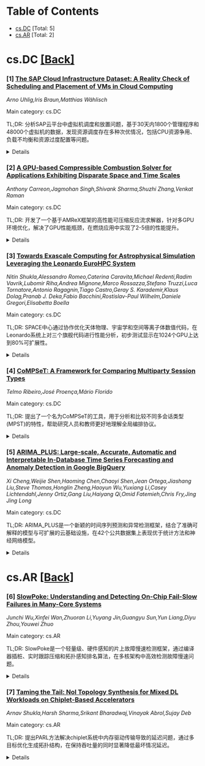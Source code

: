 <div id=toc></div>

# Table of Contents

- [cs.DC](#cs.DC) [Total: 5]
- [cs.AR](#cs.AR) [Total: 2]


<div id='cs.DC'></div>

# cs.DC [[Back]](#toc)

### [1] [The SAP Cloud Infrastructure Dataset: A Reality Check of Scheduling and Placement of VMs in Cloud Computing](https://arxiv.org/abs/2510.23911)
*Arno Uhlig,Iris Braun,Matthias Wählisch*

Main category: cs.DC

TL;DR: 分析SAP云平台中虚拟机调度和放置问题，基于30天内1800个管理程序和48000个虚拟机的数据，发现资源调度存在多种次优情况，包括CPU资源争用、负载不均衡和资源过度配置等问题。


<details>
  <summary>Details</summary>
Motivation: 解决分布式环境中资源分配的基本挑战，特别是在企业级云平台中优化虚拟机调度和资源管理。

Method: 通过可观测性工具收集30天内1800个管理程序和48000个虚拟机的细粒度时间序列遥测数据，分析资源使用情况和性能指标。

Result: 发现CPU资源争用超过40%，CPU就绪时间高达220秒，计算主机负载严重不均衡（最高CPU利用率达99%），超过80%的虚拟机使用不到70%的分配资源。

Conclusion: 基于研究发现提出了新型放置和调度算法的设计要求，并为优化资源分配提供指导，同时公开数据集以支持未来大规模云基础设施调度方法的研究。

Abstract: Allocating resources in a distributed environment is a fundamental challenge.
In this paper, we analyze the scheduling and placement of virtual machines
(VMs) in the cloud platform of SAP, the world's largest enterprise resource
planning software vendor. Based on data from roughly 1,800 hypervisors and
48,000 VMs within a 30-day observation period, we highlight potential
improvements for workload management. The data was measured through
observability tooling that tracks resource usage and performance metrics across
the entire infrastructure. In contrast to existing datasets, ours uniquely
offers fine-grained time-series telemetry data of fully virtualized
enterprise-level workloads from both long-running and memory-intensive SAP
S/4HANA and diverse, general-purpose applications. Our key findings include
several suboptimal scheduling situations, such as CPU resource contention
exceeding 40%, CPU ready times of up to 220 seconds, significantly imbalanced
compute hosts with a maximum CPU~utilization on intra-building block hosts of
up to 99%, and overprovisioned CPU and memory resources resulting into over 80%
of VMs using less than 70% of the provided resources. Bolstered by these
findings, we derive requirements for the design and implementation of novel
placement and scheduling algorithms and provide guidance to optimize resource
allocations. We make the full dataset used in this study publicly available to
enable data-driven evaluations of scheduling approaches for large-scale cloud
infrastructures in future research.

</details>


### [2] [A GPU-based Compressible Combustion Solver for Applications Exhibiting Disparate Space and Time Scales](https://arxiv.org/abs/2510.23993)
*Anthony Carreon,Jagmohan Singh,Shivank Sharma,Shuzhi Zhang,Venkat Raman*

Main category: cs.DC

TL;DR: 开发了一个基于AMReX框架的高性能可压缩反应流求解器，针对多GPU环境优化，解决了GPU性能瓶颈，在燃烧应用中实现了2-5倍的性能提升。


<details>
  <summary>Details</summary>
Motivation: 高速化学反应流存在显著的计算挑战，现有GPU求解器在内存管理、负载均衡和化学反应局部性处理方面存在关键限制。

Method: 通过列优先存储优化内存访问模式，采用批量稀疏积分策略处理化学反应动力学计算负载变化，以及针对自适应网格细化的多GPU负载分配。

Result: 在1-96个NVIDIA H100 GPU上实现了2-5倍的性能提升和接近理想的弱扩展性，对流和化学反应的算术强度分别提高了约10倍和4倍。

Conclusion: 该求解器有效利用了GPU内存带宽和计算资源，为高速化学反应流的GPU加速计算提供了高效解决方案。

Abstract: High-speed chemically active flows present significant computational
challenges due to their disparate space and time scales, where stiff chemistry
often dominates simulation time. While modern supercomputing scientific codes
achieve exascale performance by leveraging graphics processing units (GPUs),
existing GPU-based compressible combustion solvers face critical limitations in
memory management, load balancing, and handling the highly localized nature of
chemical reactions. To this end, we present a high-performance compressible
reacting flow solver built on the AMReX framework and optimized for multi-GPU
settings. Our approach addresses three GPU performance bottlenecks: memory
access patterns through column-major storage optimization, computational
workload variability via a bulk-sparse integration strategy for chemical
kinetics, and multi-GPU load distribution for adaptive mesh refinement
applications. The solver adapts existing matrix-based chemical kinetics
formulations to multigrid contexts. Using representative combustion
applications including hydrogen-air detonations and jet in supersonic crossflow
configurations, we demonstrate $2-5\times$ performance improvements over
initial GPU implementations with near-ideal weak scaling across $1-96$ NVIDIA
H100 GPUs. Roofline analysis reveals substantial improvements in arithmetic
intensity for both convection ($\sim 10 \times$) and chemistry ($\sim 4
\times$) routines, confirming efficient utilization of GPU memory bandwidth and
computational resources.

</details>


### [3] [Towards Exascale Computing for Astrophysical Simulation Leveraging the Leonardo EuroHPC System](https://arxiv.org/abs/2510.24175)
*Nitin Shukla,Alessandro Romeo,Caterina Caravita,Michael Redenti,Radim Vavrik,Lubomir Riha,Andrea Mignone,Marco Rossazza,Stefano Truzzi,Luca Tornatore,Antonio Ragagnin,Tiago Castro,Geray S. Karademir,Klaus Dolag,Pranab J. Deka,Fabio Bacchini,Rostislav-Paul Wilhelm,Daniele Gregori,Elisabetta Boella*

Main category: cs.DC

TL;DR: SPACE中心通过协作优化天体物理、宇宙学和空间等离子体数值代码，在Leonardo系统上对三个旗舰代码进行性能分析，初步测试显示在1024个GPU上达到80%可扩展性。


<details>
  <summary>Details</summary>
Motivation: 为现有和下一代加速器开发和重新设计天体物理、宇宙学和空间等离子体数值代码，以支持大规模模拟，满足百亿亿次计算时代的需求。

Method: 使用性能分析工具分析三个旗舰代码（gPLUTO、OpenGadget3和iPIC3D）在单节点和多节点上的性能表现。

Result: 所有三个代码都能高效扩展，在1024个GPU上达到80%的可扩展性。

Conclusion: SPACE中心的协作策略成功优化了代码性能，为百亿亿次计算时代的大规模模拟奠定了基础。

Abstract: Developing and redesigning astrophysical, cosmological, and space plasma
numerical codes for existing and next-generation accelerators is critical for
enabling large-scale simulations. To address these challenges, the SPACE Center
of Excellence (SPACE-CoE) fosters collaboration between scientists, code
developers, and high-performance computing experts to optimize applications for
the exascale era. This paper presents our strategy and initial results on the
Leonardo system at CINECA for three flagship codes, namely gPLUTO, OpenGadget3
and iPIC3D, using profiling tools to analyze performance on single and multiple
nodes. Preliminary tests show all three codes scale efficiently, reaching 80%
scalability up to 1,024 GPUs.

</details>


### [4] [CoMPSeT: A Framework for Comparing Multiparty Session Types](https://arxiv.org/abs/2510.24205)
*Telmo Ribeiro,José Proença,Mário Florido*

Main category: cs.DC

TL;DR: 提出了一个名为CoMPSeT的工具，用于分析和比较不同多会话类型(MPST)的特性，帮助研究人员和教师更好地理解全局编排协议。


<details>
  <summary>Details</summary>
Motivation: 并发系统设计复杂，现有的多会话类型(MPST)存在多种变体，各有特定功能和特性，需要一个工具来清晰展示和比较这些特性。

Method: 选择代表性MPST示例，提供机制来组合不同特性，并动画化比较具体示例的语义。工具开源，编译为JavaScript，可在浏览器中直接运行。

Result: 开发了CoMPSeT工具，能够展示不同MPST特性的组合效果，支持语义动画和比较。

Conclusion: CoMPSeT为研究人员理解MPST领域和教师讲解全局编排提供了实用工具，有助于更好地掌握多会话类型的不同特性。

Abstract: Concurrent systems are often complex and difficult to design. Choreographic
languages, such as Multiparty Session Types (MPST), allow the description of
global protocols of interactions by capturing valid patterns of interactions
between participants. Many variations of MPST exist, each one with its rather
specific features and idiosyncrasies. Here we propose a tool (CoMPSeT) that
provides clearer insights over different features in existing MPST. We select a
representative set of MPST examples and provide mechanisms to combine different
features and to animate and compare the semantics of concrete examples. CoMPSeT
is open-source, compiled into JavaScript, and can be directly executed from any
browser, becoming useful both for researchers who want to better understand the
landscape of MPST and for teachers who want to explain global choreographies.

</details>


### [5] [ARIMA_PLUS: Large-scale, Accurate, Automatic and Interpretable In-Database Time Series Forecasting and Anomaly Detection in Google BigQuery](https://arxiv.org/abs/2510.24452)
*Xi Cheng,Weijie Shen,Haoming Chen,Chaoyi Shen,Jean Ortega,Jiashang Liu,Steve Thomas,Honglin Zheng,Haoyun Wu,Yuxiang Li,Casey Lichtendahl,Jenny Ortiz,Gang Liu,Haiyang Qi,Omid Fatemieh,Chris Fry,Jing Jing Long*

Main category: cs.DC

TL;DR: ARIMA_PLUS是一个新颖的时间序列预测和异常检测框架，结合了准确可解释的模型与可扩展的云基础设施，在42个公共数据集上表现优于统计方法和神经网络模型。


<details>
  <summary>Details</summary>
Motivation: 解决大规模时间序列预测和异常检测的两个关键挑战：(1)高效准确地处理大量时间序列；(2)确保结果可解释性以融入业务洞察。

Method: 采用顺序模块化结构处理时间序列的不同组件（节假日效应、季节性、趋势、异常），每个模块都有新颖增强，并建立统一框架同时处理预测和异常检测任务。

Result: 在Monash预测库的42个公共数据集上表现优于统计方法（ETS、ARIMA、TBATS、Prophet）和神经网络模型（DeepAR、N-BEATS、PatchTST、TimeMixer）；在Google Cloud BigQuery中实现每秒18000+时间序列的吞吐量，1.5小时可预测1亿个时间序列。

Conclusion: ARIMA_PLUS通过结合准确可解释的模型与可扩展云基础设施，成功解决了大规模时间序列分析中的效率和可解释性问题，为行业实践提供了强大工具。

Abstract: Time series forecasting and anomaly detection are common tasks for
practitioners in industries such as retail, manufacturing, advertising and
energy. Two unique challenges stand out: (1) efficiently and accurately
forecasting time series or detecting anomalies in large volumes automatically;
and (2) ensuring interpretability of results to effectively incorporate
business insights. We present ARIMA_PLUS, a novel framework to overcome these
two challenges by a unique combination of (a) accurate and interpretable time
series models and (b) scalable and fully managed system infrastructure. The
model has a sequential and modular structure to handle different components of
the time series, including holiday effects, seasonality, trend, and anomalies,
which enables high interpretability of the results. Novel enhancements are made
to each module, and a unified framework is established to address both
forecasting and anomaly detection tasks simultaneously. In terms of accuracy,
its comprehensive benchmark on the 42 public datasets in the Monash forecasting
repository shows superior performance over not only well-established
statistical alternatives (such as ETS, ARIMA, TBATS, Prophet) but also newer
neural network models (such as DeepAR, N-BEATS, PatchTST, TimeMixer). In terms
of infrastructure, it is directly built into the query engine of BigQuery in
Google Cloud. It uses a simple SQL interface and automates tedious
technicalities such as data cleaning and model selection. It automatically
scales with managed cloud computational and storage resources, making it
possible to forecast 100 million time series using only 1.5 hours with a
throughput of more than 18000 time series per second. In terms of
interpretability, we present several case studies to demonstrate time series
insights it generates and customizability it offers.

</details>


<div id='cs.AR'></div>

# cs.AR [[Back]](#toc)

### [6] [SlowPoke: Understanding and Detecting On-Chip Fail-Slow Failures in Many-Core Systems](https://arxiv.org/abs/2510.24112)
*Junchi Wu,Xinfei Wan,Zhuoran Li,Yuyang Jin,Guangyu Sun,Yun Liang,Diyu Zhou,Youwei Zhuo*

Main category: cs.AR

TL;DR: SlowPoke是一个轻量级、硬件感知的片上故障慢速检测框架，通过编译器插桩、实时跟踪压缩和拓扑感知排名算法，在多核架构中高效检测故障慢速问题。


<details>
  <summary>Details</summary>
Motivation: 多核架构对高性能计算至关重要，但故障慢速问题会严重削弱其性能。现有分布式系统方法因内存限制严格且无法跟踪硬件拓扑故障而不适用。

Method: 结合编译器插桩进行低开销监控，使用实时跟踪压缩在千字节内存内运行，并采用新颖的拓扑感知排名算法定位故障根本原因。

Result: 在代表性多核工作负载上评估显示，SlowPoke将检测跟踪的存储开销平均降低115.9倍，故障慢速检测准确率平均达86.77%，误报率为12.11%。

Conclusion: SlowPoke在不同多核架构上都能有效扩展，使其适用于大规模部署。

Abstract: Many-core architectures are essential for high-performance computing, but
their performance is undermined by widespread fail-slow failures. Detecting
such failures on-chip is challenging, as prior methods from distributed systems
are unsuitable due to strict memory limits and their inability to track
failures across the hardware topology. This paper introduces SlowPoke, a
lightweight, hardware-aware framework for practical on-chip fail-slow
detection. SlowPoke combines compiler-based instrumentation for low-overhead
monitoring, on-the-fly trace compression to operate within kilobytes of memory,
and a novel topology-aware ranking algorithm to pinpoint a failure's root
cause. We evaluate SlowPoke on a wide range of representative many-core
workloads, and the results demonstrate that SlowPoke reduces the storage
overhead of detection traces by an average of 115.9$\times$, while achieving an
average fail-slow detection accuracy of 86.77% and a false positive rate (FPR)
of 12.11%. More importantly, SlowPoke scales effectively across different
many-core architectures, making it practical for large-scale deployments.

</details>


### [7] [Taming the Tail: NoI Topology Synthesis for Mixed DL Workloads on Chiplet-Based Accelerators](https://arxiv.org/abs/2510.24113)
*Arnav Shukla,Harsh Sharma,Srikant Bharadwaj,Vinayak Abrol,Sujay Deb*

Main category: cs.AR

TL;DR: 提出PARL方法解决chiplet系统中内存驱动传输导致的延迟问题，通过多目标优化生成拓扑结构，在保持吞吐量的同时显著降低最坏情况延迟。


<details>
  <summary>Details</summary>
Motivation: 现代大模型推理中参数和激活值在HBM/DRAM间频繁移动，在interposer网络中产生突发性大流量，导致尾部延迟增加并违反SLA。

Method: 引入干扰评分量化最坏情况下的延迟增加，将NoI合成建模为多目标优化问题，开发PARL拓扑生成器平衡吞吐量、延迟和功耗。

Result: PARL生成的拓扑结构在内存切分处减少竞争，满足SLA要求，将最坏情况延迟降低至1.2倍，同时保持与富链接mesh相当的均值吞吐量。

Conclusion: 重新构建了面向异构chiplet加速器的NoI设计方法，强调工作负载感知的优化目标。

Abstract: Heterogeneous chiplet-based systems improve scaling by disag-gregating
CPUs/GPUs and emerging technologies (HBM/DRAM).However this on-package
disaggregation introduces a latency inNetwork-on-Interposer(NoI). We observe
that in modern large-modelinference, parameters and activations routinely move
backand forth from HBM/DRAM, injecting large, bursty flows into theinterposer.
These memory-driven transfers inflate tail latency andviolate Service Level
Agreements (SLAs) across k-ary n-cube base-line NoI topologies. To address this
gap we introduce an InterferenceScore (IS) that quantifies worst-case slowdown
under contention.We then formulate NoI synthesis as a multi-objective
optimization(MOO) problem. We develop PARL (Partition-Aware
ReinforcementLearner), a topology generator that balances throughput,
latency,and power. PARL-generated topologies reduce contention at the memory
cut, meet SLAs, and cut worst-case slowdown to 1.2 times while maintaining
competitive mean throughput relative to link-rich meshes. Overall, this
reframes NoI design for heterogeneouschiplet accelerators with workload-aware
objectives.

</details>
